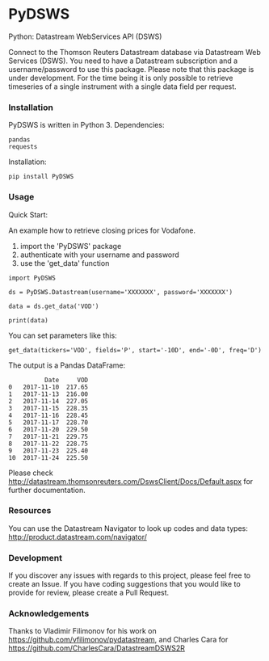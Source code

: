 # PyDSWS
Python: Datastream WebServices API (DSWS)

Connect to the Thomson Reuters Datastream database via Datastream Web Services (DSWS). You need to have a Datastream subscription and a username/password to use this package. Please note that this package is under development. For the time being it is only possible to retrieve timeseries of a single instrument with a single data field per request.

### Installation
PyDSWS is written in Python 3.
Dependencies:
```
pandas
requests
```

Installation:
```
pip install PyDSWS
```

### Usage

Quick Start: 

An example how to retrieve closing prices for Vodafone. 
1) import the 'PyDSWS' package
2) authenticate with your username and password
3) use the 'get_data' function

```
import PyDSWS

ds = PyDSWS.Datastream(username='XXXXXXX', password='XXXXXXX')

data = ds.get_data('VOD')

print(data)
```

You can set parameters like this:
```
get_data(tickers='VOD', fields='P', start='-10D', end='-0D', freq='D')
```

The output is a Pandas DataFrame:
```
          Date     VOD
0   2017-11-10  217.65
1   2017-11-13  216.00
2   2017-11-14  227.05
3   2017-11-15  228.35
4   2017-11-16  228.45
5   2017-11-17  228.70
6   2017-11-20  229.50
7   2017-11-21  229.75
8   2017-11-22  228.75
9   2017-11-23  225.40
10  2017-11-24  225.50
```

Please check http://datastream.thomsonreuters.com/DswsClient/Docs/Default.aspx for further documentation.


### Resources
You can use the Datastream Navigator to look up codes and data types: http://product.datastream.com/navigator/

### Development
If you discover any issues with regards to this project, please feel free to create an Issue.
If you have coding suggestions that you would like to provide for review, please create a Pull Request.

### Acknowledgements
Thanks to Vladimir Filimonov for his work on https://github.com/vfilimonov/pydatastream, and Charles Cara for https://github.com/CharlesCara/DatastreamDSWS2R
